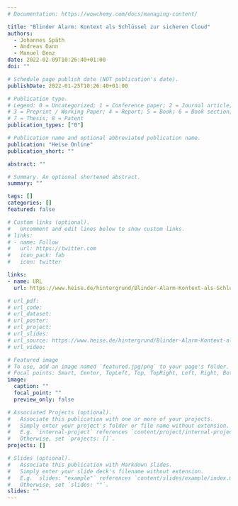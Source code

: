 ```yaml
---
# Documentation: https://wowchemy.com/docs/managing-content/

title: "Blinder Alarm: Kontext als Schlüssel zur sicheren Cloud"
authors: 
  - Johannes Späth
  - Andreas Dann
  - Manuel Benz
date: 2022-02-09T10:26:40+01:00
doi: ""

# Schedule page publish date (NOT publication's date).
publishDate: 2022-01-25T10:26:40+01:00

# Publication type.
# Legend: 0 = Uncategorized; 1 = Conference paper; 2 = Journal article;
# 3 = Preprint / Working Paper; 4 = Report; 5 = Book; 6 = Book section;
# 7 = Thesis; 8 = Patent
publication_types: ["0"]

# Publication name and optional abbreviated publication name.
publication: "Heise Online"
publication_short: ""

abstract: ""

# Summary. An optional shortened abstract.
summary: ""

tags: []
categories: []
featured: false

# Custom links (optional).
#   Uncomment and edit lines below to show custom links.
# links:
# - name: Follow
#   url: https://twitter.com
#   icon_pack: fab
#   icon: twitter

links:
- name: URL
  url: https://www.heise.de/hintergrund/Blinder-Alarm-Kontext-als-Schluessel-zur-sicheren-Cloud-6336036.html

# url_pdf:
# url_code:
# url_dataset:
# url_poster:
# url_project:
# url_slides:
# url_source: https://www.heise.de/hintergrund/Blinder-Alarm-Kontext-als-Schluessel-zur-sicheren-Cloud-6336036.html
# url_video:

# Featured image
# To use, add an image named `featured.jpg/png` to your page's folder. 
# Focal points: Smart, Center, TopLeft, Top, TopRight, Left, Right, BottomLeft, Bottom, BottomRight.
image:
  caption: ""
  focal_point: ""
  preview_only: false

# Associated Projects (optional).
#   Associate this publication with one or more of your projects.
#   Simply enter your project's folder or file name without extension.
#   E.g. `internal-project` references `content/project/internal-project/index.md`.
#   Otherwise, set `projects: []`.
projects: []

# Slides (optional).
#   Associate this publication with Markdown slides.
#   Simply enter your slide deck's filename without extension.
#   E.g. `slides: "example"` references `content/slides/example/index.md`.
#   Otherwise, set `slides: ""`.
slides: ""
---
```

